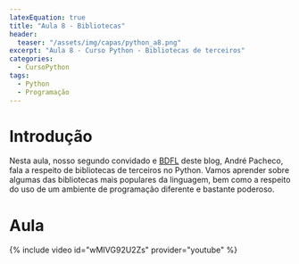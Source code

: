 ```yaml
---
latexEquation: true
title: "Aula 8 - Bibliotecas"
header:
  teaser: "/assets/img/capas/python_a8.png"
excerpt: "Aula 8 - Curso Python - Bibliotecas de terceiros"
categories:
  - CursoPython
tags:
  - Python
  - Programação
---
```


# Introdução
Nesta aula, nosso segundo convidado e [BDFL](https://en.wikipedia.org/wiki/Benevolent_dictator_for_life) deste blog, André Pacheco, fala a respeito de bibliotecas de terceiros no Python. Vamos aprender sobre algumas das bibliotecas mais populares da linguagem, bem como a respeito do uso de um ambiente de programação diferente e bastante poderoso.

# Aula
{% include video id="wMIVG92U2Zs" provider="youtube" %}
